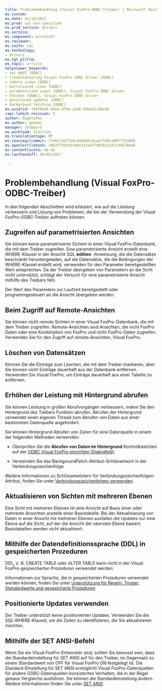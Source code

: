 ```yaml
---
title: Problembehandlung (Visual FoxPro-ODBC-Treiber) | Microsoft Docs
ms.custom: 
ms.date: 01/19/2017
ms.prod: sql-non-specified
ms.prod_service: drivers
ms.service: 
ms.component: microsoft
ms.reviewer: 
ms.suite: sql
ms.technology:
- drivers
ms.tgt_pltfrm: 
ms.topic: article
helpviewer_keywords:
- set ANSI [ODBC]
- troubleshooting Visual FoxPro ODBC driver [ODBC]
- remote views [ODBC]
- multitiered views [ODBC]
- parameterized views [ODBC], Visual FoxPro ODBC driver
- fetches [ODBC], Visual FoxPro ODBC driver
- positioned updates [ODBC]
- background fetching [ODBC]
ms.assetid: fd478dd8-666a-4f0a-a2d6-b94e81cbbe4b
caps.latest.revision: 5
author: MightyPen
ms.author: genemi
manager: jhubbard
ms.workload: Inactive
ms.translationtype: MT
ms.sourcegitcommit: f7e6274d77a9cdd4de6cbcaef559ca99f77b3608
ms.openlocfilehash: 3db2f795910c0ee331ad77903b12201f365784e6
ms.contentlocale: de-de
ms.lasthandoff: 09/09/2017

---
```

# <a name="troubleshooting-visual-foxpro-odbc-driver"></a>Problembehandlung (Visual FoxPro-ODBC-Treiber)
In den folgenden Abschnitten wird erläutert, wie auf die Leistung verbessern und Lösung von Problemen, die bei der Verwendung der Visual FoxPro-ODBC-Treiber auftreten können.  
  
## <a name="accessing-parameterized-views"></a>Zugreifen auf parametrisierten Ansichten  
 Sie können keine parametrisierte Sichten in einer Visual FoxPro-Datenbank, die mit dem Treiber zugreifen. Eine parametrisierte Ansicht erstellt eine WHERE-Klausel in der Ansicht SQL **wählen** -Anweisung, die die Datensätze beschränkt heruntergeladen, auf die Datensätze, die die Bedingungen der WHERE-Klausel erstellt wird, verwenden für den Parameter bereitgestellten Wert entsprechen. Da der Treiber übergeben von Parametern an die Sicht nicht unterstützt, schlägt der Versuch für eine parametrisierte Ansicht mithilfe des Treibers fehl.  
  
 Der Wert des Parameters zur Laufzeit bereitgestellt oder programmgesteuert an die Ansicht übergeben werden.  
  
## <a name="accessing-remote-views"></a>Beim Zugriff auf Remote-Ansichten  
 Sie können nicht remote Sichten in einer Visual FoxPro-Datenbank, die mit dem Treiber zugreifen. Remote-Ansichten sind Ansichten, die nicht FoxPro Daten oder eine Kombination von FoxPro und nicht FoxPro-Daten zugreifen. Verwenden Sie für den Zugriff auf remote-Ansichten, Visual FoxPro.  
  
## <a name="deleting-records"></a>Löschen von Datensätzen  
 Können Sie die Einträge zum Löschen, die mit dem Treiber markieren, aber Sie können nicht Einträge dauerhaft aus der Datenbank entfernen. Verwenden Sie Visual FoxPro, um Einträge dauerhaft aus einer Tabelle zu entfernen.  
  
## <a name="increasing-performance-using-background-fetching"></a>Erhöhen der Leistung mit Hintergrund abrufen  
 Sie können Leistung in großen Abrufvorgängen verbessern, indem Sie den Hintergrund des Treibers Funktion abrufen. Abrufen der Hintergrund verwendet einen eigenen Thread zum Abrufen von Daten aus einer bestimmten Datenquelle angefordert.  
  
 Sie können Hintergrund Abrufen von Zeilen für eine Datenquelle in einem der folgenden Methoden verwenden:  
  
-   Überprüfen Sie die **Abrufen von Daten im Hintergrund** Kontrollkästchen auf der [ODBC Visual FoxPro einrichten (Dialogfeld)](../../odbc/microsoft/odbc-visual-foxpro-setup-dialog-box.md).  
  
-   Verwenden Sie das BackgroundFetch-Attribut-Schlüsselwort in der Verbindungszeichenfolge.  
  
 Weitere Informationen zu Schlüsselwörtern für Verbindungszeichenfolgen-Attribut, finden Sie unter [Verbindungszeichenfolgen verwenden](../../odbc/microsoft/using-connection-strings.md).  
  
## <a name="updating-multitiered-views"></a>Aktualisieren von Sichten mit mehreren Ebenen  
 Eine Sicht mit mehreren Ebenen ist eine Ansicht auf Basis einer oder mehreren Ansichten anstelle einer Basistabelle. Bei der Aktualisierung von Daten in einer Ansicht mit mehreren Ebenen ausfallen die Updates nur eine Ebene auf die Sicht, auf der die Ansicht der obersten Ebene basiert; Basistabellen werden nicht aktualisiert.  
  
## <a name="using-data-definition-language-ddl-in-stored-procedures"></a>Mithilfe der Datendefinitionssprache (DDL) in gespeicherten Prozeduren  
 DDL, z. B. CREATE TABLE oder ALTER TABLE kann nicht in der Visual FoxPro-gespeicherten Prozeduren verwendet werden.  
  
 Informationen zur Sprache, die in gespeicherten Prozeduren verwendet werden können, finden Sie unter [Unterstützung für Regeln, Trigger, Standardwerte und gespeicherte Prozeduren](../../odbc/microsoft/support-rules-triggers-defaults-stored-procedures-visual-foxpro-odbc-driver.md).  
  
## <a name="using-positioned-updates"></a>Positionierte Updates verwenden  
 Der Treiber unterstützt keine positionierten Updates. Verwenden Sie die SQL-WHERE-Klausel, um die Zeilen zu identifizieren, die Sie aktualisieren möchten.  
  
## <a name="using-the-set-ansi-command"></a>Mithilfe der SET ANSI-Befehl  
 Wenn Sie ein Visual FoxPro-Entwickler sind, sollten Sie bewusst sein, dass die Standardeinstellung für SET ANSI auf für den Treiber, im Gegensatz zu einem Standardwert von OFF für Visual FoxPro ON festgelegt ist. Die Standard-Einstellung für SET ANSI ermöglicht Visual FoxPro-Datenquellen für andere ODBC-Datenquellen konsistentes Verhalten, die in der Regel genaue Vergleiche ausführen. Sie können die Standardeinstellung ändern. Weitere Informationen finden Sie unter [SET ANSI](../../odbc/microsoft/set-ansi-command.md).

